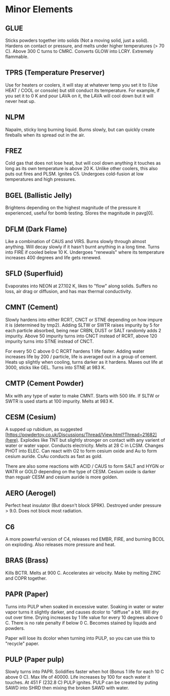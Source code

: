 # Minor Elements

## GLUE
Sticks powders together into solids (Not a moving solid, just a solid). Hardens on contact or pressure, and melts under higher temperatures (> 70 C). Above 300 C turns to CMRC. Converts GLOW into LCRY. Extremely flammable.

## TPRS (Temperature Preserver)
Use for heaters or coolers, it will stay at whatever temp you set it to (Use HEAT / COOL or console) but still conduct its temperature. For example, if you set it to 0 K and pour LAVA on it, the LAVA will cool down but it will never heat up.

## NLPM
Napalm, sticky long burning liquid. Burns slowly, but can quickly create fireballs when its spread out in the air.

## FREZ
Cold gas that does not lose heat, but will cool down anything it touches as long as its own temperature is above 20 K. Unlike other coolers,
this also puts out fires and PLSM. Ignites C5. Undergoes cold-fusion at low temperatures and high pressures.

## BGEL (Ballistic Jelly)
Brightens depending on the highest magnitude of the pressure it experienced, useful for bomb testing. Stores the magnitude in pavg[0].

## DFLM (Dark Flame)
Like a combination of CAUS and VIRS. Burns slowly through almost anything. Will decay slowly if it hasn't burnt anything in a long time. 
Turns into FIRE if cooled below 10 K. Undergoes "renewals" where its temperature increases 
400 degrees and life gets renewed.

## SFLD (Superfluid)
Evaporates into NEON at 27.102 K, likes to "flow" along solids. Suffers no loss, air drag or diffusion, and has max thermal conductivity.

## CMNT (Cement)
Slowly hardens into either RCRT, CNCT or STNE depending on how impure it is (determined by tmp2). Adding SLTW or SWTR raises 
impurity by 5 for each particle absorbed, being near CRBN, DUST or SALT randomly adds 2 impurity. Above 50 impurity turns into CNCT 
instead of RCRT, above 120 impurity turns into STNE instead of CNCT.

For every 50 C above 0 C RCRT hardens 1 life faster. Adding water increases life by 200 / particle, life is averaged out in a group of cement. Heats up slightly when cooling, turns darker as it hardens. Maxes out life at 3000, sticks like GEL. Turns into STNE at 983 K.

## CMTP (Cement Powder)
Mix with any type of water to make CMNT. Starts with 500 life. If SLTW or SWTR is used starts at 100 impurity. Melts at 983 K.

## CESM (Cesium)
A supped up rubidium, as suggested [https://powdertoy.co.uk/Discussions/Thread/View.html?Thread=21682](here). Explodes like TNT but slightly 
stronger on contact with any varient of water or water vapor. Conducts electricity. Melts at 28 C in LCSM. Changes PHOT into ELEC. Can 
react with O2 to form cesium oxide and Au to form cesium auride. CsAu conducts as fast as gold.

There are also some reactions with ACID / CAUS to form SALT and HYGN or WATR or GOLD depending on the type of CESM. Cesium oxide 
is darker than regualr CESM and cesium auride is more golden.

## AERO (Aerogel)
Perfect heat insulator (But doesn't block SPRK). Destroyed under pressure > 9.0. Does not block most radiation.

## C6
A more powerful version of C4, releases red EMBR, FIRE, and burning BCOL on exploding. Also releases more pressure and heat.

## BRAS (Brass)
Kills BCTR. Melts at 900 C. Accelerates air velocity. Make by melting ZINC and COPR together.

## PAPR (Paper)
Turns into PULP when soaked in excessive water. Soaking in water or water vapor turns it slightly darker, and causes 
dcolor to "diffuse" a bit. Will dry out over time. Drying increases by 1 life value for every 10 degrees above 0 C. 
There is no rate penalty if below 0 C. Becomes stained by liquids and powders.

Paper will lose its dcolor when turning into PULP, so you can use this to "recycle" paper.

## PULP (Paper pulp)
Slowly turns into PAPR. Solidifies faster when hot (Bonus 1 life for each 10 C above 0 C). Max life of 40000. Life increases 
by 100 for each water it touches. At 451 F (232.8 C) PULP ignites. PULP can be created by puting SAWD into SHRD then mixing 
the broken SAWD with water.